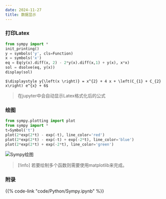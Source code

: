 ```yaml
---
date: 2024-11-27
title: 数据显示
---
```


### 打印Latex

```python
from sympy import *
init_printing()
y = symbols('y', cls=Function)
x = symbols('x')
eq = Eq(y(x).diff(x, 2) - 2*y(x).diff(x,1) + y(x), x*x)
sol = dsolve(eq, y(x))
display(sol)
```

```output
$\displaystyle y{\left(x \right)} = x^{2} + 4 x + \left(C_{1} + C_{2} x\right) e^{x} + 6$
```

> 在jupyter中会自动显示Latex格式化后的公式

### 绘图

```python
from sympy.plotting import plot
from sympy import *
t=Symbol('t')
plot(2*exp(2*t) - exp(-t), line_color='red')
plot(2*exp(2*t) - exp(-t) + exp(-2*t), line_color='blue')
plot(2*exp(2*t) + exp(-2*t), line_color='green')
```

![Sympy绘图](../imgs/Sympy绘图.png)

> [!info]
> 若要绘制多个函数则需要使用matplotlib来完成。

### 附录

{{% code-link "code/Python/Sympy.ipynb" %}}
